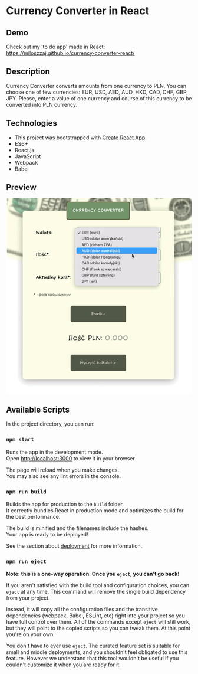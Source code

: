 # Currency Converter in React

## Demo

Check out my 'to do app' made in React: https://miloszzaj.github.io/currency-converter-react/

## Description

Currency Converter converts amounts from one currency to PLN. You can choose one of few currencies: EUR, USD, AED, AUD, HKD, CAD, CHF, GBP, JPY.
Please, enter a value of one currency and course of this currency to be converted into PLN currency.

## Technologies

- This project was bootstrapped with [Create React App](https://github.com/facebook/create-react-app).
- ES6+
- React.js
- JavaScript
- Webpack
- Babel

## Preview
![preview](https://github.com/miloszzaj/currency-converter-react/blob/master/demo.gif)


## Available Scripts

In the project directory, you can run:

### `npm start`

Runs the app in the development mode.\
Open [http://localhost:3000](http://localhost:3000) to view it in your browser.

The page will reload when you make changes.\
You may also see any lint errors in the console.

### `npm run build`

Builds the app for production to the `build` folder.\
It correctly bundles React in production mode and optimizes the build for the best performance.

The build is minified and the filenames include the hashes.\
Your app is ready to be deployed!

See the section about [deployment](https://facebook.github.io/create-react-app/docs/deployment) for more information.

### `npm run eject`

**Note: this is a one-way operation. Once you `eject`, you can't go back!**

If you aren't satisfied with the build tool and configuration choices, you can `eject` at any time. This command will remove the single build dependency from your project.

Instead, it will copy all the configuration files and the transitive dependencies (webpack, Babel, ESLint, etc) right into your project so you have full control over them. All of the commands except `eject` will still work, but they will point to the copied scripts so you can tweak them. At this point you're on your own.

You don't have to ever use `eject`. The curated feature set is suitable for small and middle deployments, and you shouldn't feel obligated to use this feature. However we understand that this tool wouldn't be useful if you couldn't customize it when you are ready for it.
